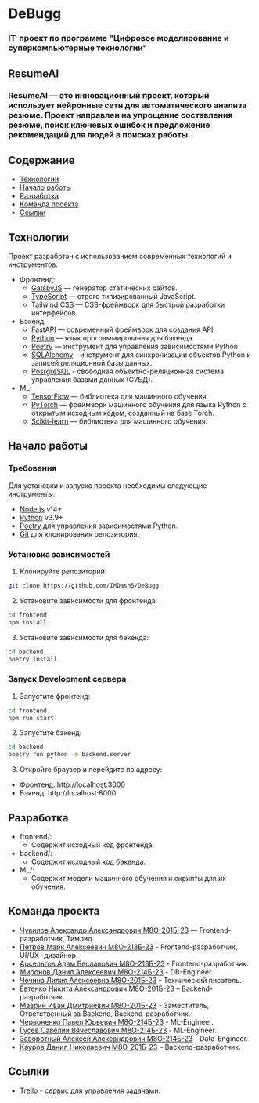 # DeBugg
### IT-проект по программе "Цифровое моделирование и суперкомпьютерные технологии"
## ResumeAI
### ResumeAI — это инновационный проект, который использует нейронные сети для автоматического анализа резюме. Проект направлен на упрощение составления резюме, поиск ключевых ошибок и предложение рекомендаций для людей в поисках работы.
## Содержание
- [Технологии](#технологии)
- [Начало работы](#начало-работы)
- [Разработка](#разработка)
- [Команда проекта](#команда-проекта)
- [Ссылки](#ссылки)

## Технологии
Проект разработан с использованием современных технологий и инструментов:

- Фронтенд:
    - [GatsbyJS](https://www.gatsbyjs.com/) — генератор статических сайтов.
    - [TypeScript](https://www.typescriptlang.org/) — строго типизированный JavaScript.
    - [Tailwind CSS](https://tailwindcss.com/) — CSS-фреймворк для быстрой разработки интерфейсов.
- Бэкенд:
    - [FastAPI](https://fastapi.tiangolo.com) — современный фреймворк для создания API.
    - [Python](https://www.python.org/) — язык программирования для бэкенда.
    - [Poetry](https://python-poetry.org/) — инструмент для управления зависимостями Python.
    - [SQLAlchemy](https://www.sqlalchemy.org) - инструмент для синхронизации объектов Python и записей реляционной базы данных.
    - [PosrgreSQL](https://www.postgresql.org) - свободная объектно-реляционная система управления базами данных (СУБД).
- ML:
    - [TensorFlow](https://www.tensorflow.org/) — библиотека для машинного обучения.
    - [PyTorch]() — фреймворк машинного обучения для языка Python с открытым исходным кодом, созданный на базе Torch.
    - [Scikit-learn](https://scikit-learn.org/) — библиотека для машинного обучения.

## Начало работы
### Требования

Для установки и запуска проекта необходимы следующие инструменты:

- [Node.js](https://nodejs.org/) v14+
- [Python](https://www.python.org/) v3.9+
- [Poetry](https://python-poetry.org/) для управления зависимостями Python.
- [Git](https://git-scm.com/) для клонирования репозитория.

### Установка зависимостей
1. Клонируйте репозиторий:
```sh
git clone https://github.com/IMDash5/DeBugg
```
2. Установите зависимости для фронтенда:
```sh
cd frontend
npm install
```
3. Установите зависимости для бэкенда:
```sh
cd backend
poetry install
```
### Запуск Development сервера
1. Запустите фронтенд:
```sh
cd frontend
npm run start
```
2. Запустите бэкенд:
```sh
cd backend
poetry run python -m backend.server
```
3. Откройте браузер и перейдите по адресу:
- Фронтенд: http://localhost:3000
- Бэкенд: http://localhost:8000
## Разработка
- frontend/:
    - Содержит исходный код фронтенда.
- backend/:
    - Содержит исходный код бэкенда.
- ML/:
    - Содержит модели машинного обучения и скрипты для их обучения.
## Команда проекта
- [Чувилов Александр Александрович М8О-201Б-23](https://github.com/CHUVISS) — Frontеnd-разработчик, Тимлид.
- [Петров Марк Алексеевич М8О-213Б-23](https://github.com/Mark-Petrov) - Frontеnd-разработчик, UI/UX -дизайнер.
- [Арсельгов Адам Бесланович М8О-213Б-23](https://github.com/adamarselgov2609) - Frontеnd-разработчик.
- [Миронов Данил Алексеевич М8О-214Б-23](https://github.com/al1vel) - DB-Engineer.
- [Чечина Лилия Алексеевна М8О-201Б-23](https://github.com/Lilia-Chechina) - Технический писатель.
- [Евтенко Никита Александрович М8О-201Б-23](https://github.com/Neochiter22) – Backend-разработчик.
- [Маврин Иван Дмитриевич М8О-201Б-23](https://github.com/IMDash5) - Заместитель, Ответственный за Backend, Backend-разработчик.
- [Червоненко Павел Юрьевич М8О-214Б-23](https://github.com/pavelchervonenko) - ML-Engineer.
- [Гусев Савелий Вячеславович М8О-214Б-23](https://github.com/guse95) - ML-Engineer.
- [Заворотный Алексей Александрович М8О-214Б-23](https://github.com/AlekseiZavorotnyi) - Data-Engineer.
- [Кауров Данил Николаевич М8О-201Б-23](https://github.com/KaurDanil) – Backend-разработчик.

## Ссылки
- [Trello](https://trello.com/b/BPCEQxoc/debugg-gpt) -  сервис для управления задачами.